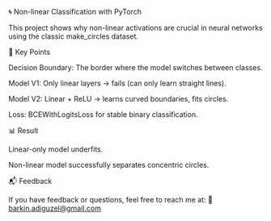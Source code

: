 🌀 Non-linear Classification with PyTorch

This project shows why non-linear activations are crucial in neural networks using the classic make_circles dataset.

🔑 Key Points

Decision Boundary: The border where the model switches between classes.

Model V1: Only linear layers → fails (can only learn straight lines).

Model V2: Linear + ReLU → learns curved boundaries, fits circles.

Loss: BCEWithLogitsLoss for stable binary classification.

📊 Result

Linear-only model underfits.

Non-linear model successfully separates concentric circles.

📬 Feedback

If you have feedback or questions, feel free to reach me at:
📧 barkin.adiguzel@gmail.com
